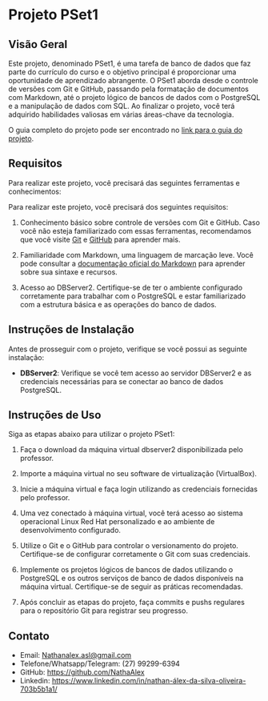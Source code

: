 # Projeto PSet1

## Visão Geral
Este projeto, denominado PSet1, é uma tarefa de banco de dados que faz parte do currículo do curso e o objetivo principal é proporcionar uma oportunidade de aprendizado abrangente. O PSet1 aborda desde o controle de versões com Git e GitHub, passando pela formatação de documentos com Markdown, até o projeto lógico de bancos de dados com o PostgreSQL e a manipulação de dados com SQL. Ao finalizar o projeto, você terá adquirido habilidades valiosas em várias áreas-chave da tecnologia.

O guia completo do projeto pode ser encontrado no [link para o guia do projeto](https://github.com/NathaAlex/pset1/blob/main/pset1.pdf).

## Requisitos
Para realizar este projeto, você precisará das seguintes ferramentas e conhecimentos:

Para realizar este projeto, você precisará dos seguintes requisitos:

1. Conhecimento básico sobre controle de versões com Git e GitHub. Caso você não esteja familiarizado com essas ferramentas, recomendamos que você visite [Git](https://git-scm.com/) e [GitHub](https://github.com) para aprender mais.

2. Familiaridade com Markdown, uma linguagem de marcação leve. Você pode consultar a [documentação oficial do Markdown](https://www.markdownguide.org/basic-syntax/) para aprender sobre sua sintaxe e recursos.

3. Acesso ao DBServer2. Certifique-se de ter o ambiente configurado corretamente para trabalhar com o PostgreSQL e estar familiarizado com a estrutura básica e as operações do banco de dados.


## Instruções de Instalação

Antes de prosseguir com o projeto, verifique se você possui as seguinte instalação:

- **DBServer2**: Verifique se você tem acesso ao servidor DBServer2 e as credenciais necessárias para se conectar ao banco de dados PostgreSQL.


## Instruções de Uso

Siga as etapas abaixo para utilizar o projeto PSet1:

1. Faça o download da máquina virtual dbserver2 disponibilizada pelo professor.

2. Importe a máquina virtual no seu software de virtualização (VirtualBox).

3. Inicie a máquina virtual e faça login utilizando as credenciais fornecidas pelo professor.

4. Uma vez conectado à máquina virtual, você terá acesso ao sistema operacional Linux Red Hat personalizado e ao ambiente de desenvolvimento configurado.

5. Utilize o Git e o GitHub para controlar o versionamento do projeto. Certifique-se de configurar corretamente o Git com suas credenciais.

9. Implemente os projetos lógicos de bancos de dados utilizando o PostgreSQL e os outros serviços de banco de dados disponíveis na máquina virtual. Certifique-se de seguir as práticas recomendadas.

10. Após concluir as etapas do projeto, faça commits e pushs regulares para o repositório Git para registrar seu progresso.

## Contato

- Email: Nathanalex.asl@gmail.com
- Telefone/Whatsapp/Telegram: (27) 99299-6394
- GitHub: https://github.com/NathaAlex
- Linkedin: https://www.linkedin.com/in/nathan-álex-da-silva-oliveira-703b5b1a1/
